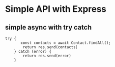 # Simple API with Express

## simple async with try catch
```
try {
       const contacts = await Contact.findAll();    
        return res.send(contacts)
    } catch (error) {
        return res.send(error)
    }
```